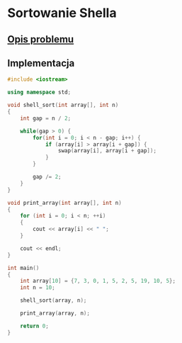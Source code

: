 # Sortowanie Shella

## [Opis problemu](../../../../algorithms/sorting/shell-sort.md)

## Implementacja

```cpp linenums="1"
#include <iostream>

using namespace std;

void shell_sort(int array[], int n)
{
    int gap = n / 2;

    while(gap > 0) {
        for(int i = 0; i < n - gap; i++) {
            if (array[i] > array[i + gap]) {
                swap(array[i], array[i + gap]);
            }
        }

        gap /= 2;
    }
}

void print_array(int array[], int n)
{
    for (int i = 0; i < n; ++i)
    {
        cout << array[i] << " ";
    }

    cout << endl;
}

int main()
{
    int array[10] = {7, 3, 0, 1, 5, 2, 5, 19, 10, 5};
    int n = 10;

    shell_sort(array, n);

    print_array(array, n);

    return 0;
}
```
